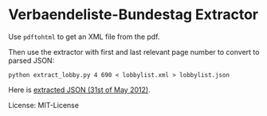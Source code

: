 Verbaendeliste-Bundestag Extractor
==================================

Use `pdftohtml` to get an XML file from the pdf.

Then use the extractor with first and last relevant page number to convert to parsed JSON:

	python extract_lobby.py 4 690 < lobbylist.xml > lobbylist.json

Here is [extracted JSON (31st of May 2012)](http://stefanwehrmeyer.com/projects/verbaendeliste/20120531.json).

License: MIT-License
